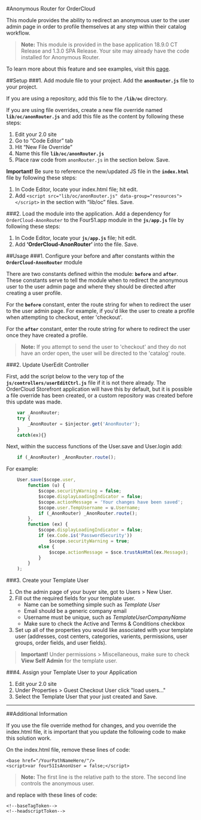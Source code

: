 #Anonymous Router for OrderCloud

This module provides the ability to redirect an anonymous user to the user admin page in order to profile themselves at any step within their catalog workflow.

>**Note:** This module is provided in the base application 18.9.0 CT Release and 1.3.0 SPA Release.  Your site may already have the code installed for Anonymous Router.

To learn more about this feature and see examples, visit this [page](https://volition.four51ordercloud.com/store/product/AnonymousRouter).

##Setup
###1. Add module file to your project.
Add the **`anonRouter.js`** file to your project.

If you are using a repository, add this file to the **`/lib/oc`** directory.

If you are using file overrides, create a new file override named **`lib/oc/anonRouter.js`** and add this file as the content by following these steps:

 1. Edit your 2.0 site
 2. Go to “Code Editor” tab
 3. Hit “New File Override”
 4. Name this file **`lib/oc/anonRouter.js`**
 5. Place raw code from `anonRouter.js` in the section below. Save.

**Important!** Be sure to reference the new/updated JS file in the **`index.html`** file by following these steps:

 1. In Code Editor, locate your index.html file; hit edit.
 2. Add `<script src="lib/oc/anonRouter.js" data-group="resources"></script>`  in the section with “lib/oc” files. Save.

###2. Load the module into the application.
Add a dependency for `OrderCloud-AnonRouter` to the Four51.app module in the **`js/app.js`** file by following these steps:

 1. In Code Editor, locate your **`js/app.js`** file; hit edit.
 2. Add **‘OrderCloud-AnonRouter’** into the file. Save.

##Usage
###1. Configure your before and after constants within the **`OrderCloud-AnonRouter`** module

There are two constants defined within the module: **`before`** and **`after`**. These constants serve to tell the module when to redirect the anonymous user to the user admin page and where they should be directed after creating a user profile.

For the **`before`** constant, enter the route string for when to redirect the user to the user admin page. For example, if you'd like the user to create a profile when attempting to checkout, enter 'checkout'.

For the **`after`** constant, enter the route string for where to redirect the user once they have created a profile.

>**Note:** If you attempt to send the user to 'checkout' and they do not have an order open, the user will be directed to the 'catalog' route.

###2. Update UserEdit Controller

First, add the script below to the very top of the **`js/controllers/userEditCtrl.js`** file if it is not there already.   The OrderCloud Storefront application will have this by default, but it is possible a file override has been created, or a custom repository was created before this update was made.

```javascript
    var _AnonRouter;
    try {
        _AnonRouter = $injector.get('AnonRouter');
    }
    catch(ex){}
```


Next, within the success functions of the User.save and User.login add:

```javascript
    if (_AnonRouter) _AnonRouter.route();
```

For example: 

```javascript
    User.save($scope.user,
        function (u) {
            $scope.securityWarning = false;
            $scope.displayLoadingIndicator = false;
            $scope.actionMessage = 'Your changes have been saved';
            $scope.user.TempUsername = u.Username;
            if (_AnonRouter) _AnonRouter.route();
        },
        function (ex) {
            $scope.displayLoadingIndicator = false;
            if (ex.Code.is('PasswordSecurity'))
                $scope.securityWarning = true;
            else {
                $scope.actionMessage = $sce.trustAsHtml(ex.Message);
            }
        }
    );
```
###3. Create your Template User

 1. On the admin page of your buyer site, got to Users > New User.
 2. Fill out the required fields for your template user. 
	 - Name can be something simple such as *Template User*
	 - Email should be a generic company email
	 - Username must be unique, such as *TemplateUserCompanyName*
	 - Make sure to check the Active and Terms & Conditions checkbox
 3. Set up all of the properties you would like associated with your template user (addresses, cost centers, categories, varients, permissions, user groups, order fields, and user fields). 
 
 > **Important!** Under permissions > Miscellaneous, make sure to check **View Self Admin** for the template user. 

###4. Assign your Template User to your Application

 1. Edit your 2.0 site
 2. Under Properties > Guest Checkout User click "load users..."
 3. Select the Template User that your just created and Save. 

___
##Additional Information

If you use the file override method for changes, and you override the index.html file, it is important that you update the following code to make this solution work. 

On the index.html file, remove these lines of code:

```
<base href="/YourPathNameHere/"/>
<script>var four51IsAnonUser = false;</script>
```

>**Note:** The first line is the relative path to the store.  The second line controls the anonymous user. 


and replace with these lines of code:

```
<!--baseTagToken-->
<!--headscriptToken-->
```
